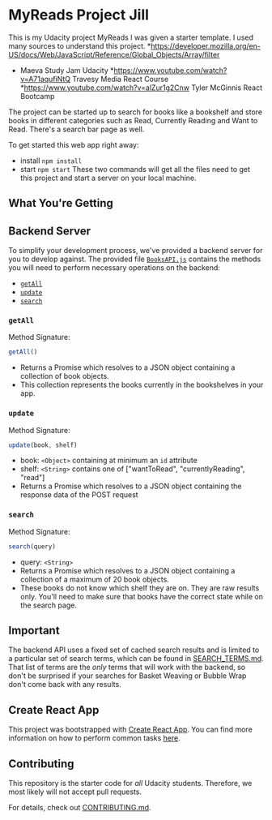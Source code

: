 # MyReads Project Jill
This is my Udacity project MyReads I was given a starter template. I used many sources to understand this project.
*https://developer.mozilla.org/en-US/docs/Web/JavaScript/Reference/Global_Objects/Array/filter
* Maeva Study Jam Udacity
*https://www.youtube.com/watch?v=A71aqufiNtQ  Travesy Media React Course
*https://www.youtube.com/watch?v=alZur1g2Cnw   Tyler McGinnis React Bootcamp

The project can be started up to search for books like a bookshelf and store books in different categories such as Read, Currently Reading and Want to Read. There's a search bar page as well.




To get started this web app right away:

* install `npm install`
* start  `npm start`
These two commands will get all the files need to get this project and start a server on  your local machine.


## What You're Getting


## Backend Server

To simplify your development process, we've provided a backend server for you to develop against. The provided file [`BooksAPI.js`](src/BooksAPI.js) contains the methods you will need to perform necessary operations on the backend:

* [`getAll`](#getall)
* [`update`](#update)
* [`search`](#search)

### `getAll`

Method Signature:

```js
getAll()
```

* Returns a Promise which resolves to a JSON object containing a collection of book objects.
* This collection represents the books currently in the bookshelves in your app.

### `update`

Method Signature:

```js
update(book, shelf)
```

* book: `<Object>` containing at minimum an `id` attribute
* shelf: `<String>` contains one of ["wantToRead", "currentlyReading", "read"]  
* Returns a Promise which resolves to a JSON object containing the response data of the POST request

### `search`

Method Signature:

```js
search(query)
```

* query: `<String>`
* Returns a Promise which resolves to a JSON object containing a collection of a maximum of 20 book objects.
* These books do not know which shelf they are on. They are raw results only. You'll need to make sure that books have the correct state while on the search page.

## Important
The backend API uses a fixed set of cached search results and is limited to a particular set of search terms, which can be found in [SEARCH_TERMS.md](SEARCH_TERMS.md). That list of terms are the _only_ terms that will work with the backend, so don't be surprised if your searches for Basket Weaving or Bubble Wrap don't come back with any results.

## Create React App

This project was bootstrapped with [Create React App](https://github.com/facebookincubator/create-react-app). You can find more information on how to perform common tasks [here](https://github.com/facebookincubator/create-react-app/blob/master/packages/react-scripts/template/README.md).

## Contributing

This repository is the starter code for _all_ Udacity students. Therefore, we most likely will not accept pull requests.

For details, check out [CONTRIBUTING.md](CONTRIBUTING.md).
